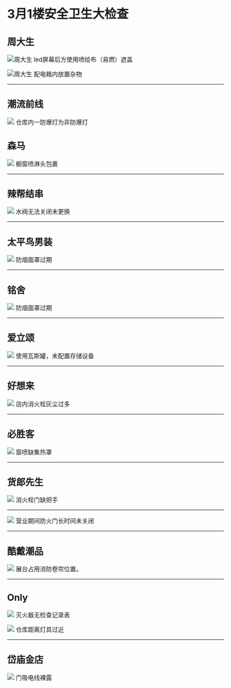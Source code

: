 # 3月1楼安全卫生大检查
## 周大生
![周大生](/inspection-img/2m-1f-1.jpg)
led屏幕后方使用喷绘布（易燃）遮盖

![周大生](/inspection-img/2m-1f-2.jpg)
配电箱内放置杂物

---

## 潮流前线
![](/inspection-img/2m-1f-3.jpg)
仓库内一防爆灯为非防爆灯

## 森马
![](/inspection-img/2m-1f-4.jpg)
橱窗喷淋头包裹

---

## 辣帮结串
![](/inspection-img/2m-1f-5.jpg)
水阀无法关闭未更换

---

## 太平鸟男装
![](/inspection-img/2m-1f-6.jpg)
防烟面罩过期

---

## 铭舍
![](/inspection-img/2m-1f-8.jpg)
防烟面罩过期

---

## 爱立颂
![](/inspection-img/2m-1f-9.jpg)
使用瓦斯罐，未配置存储设备

---

## 好想来
![](/inspection-img/2m-1f-10.jpg)
店内消火栓灰尘过多

---

## 必胜客
![](/inspection-img/2m-1f-11.jpg)
窗喷缺集热罩

---

## 货郎先生
![](/inspection-img/2m-1f-12.jpg)
消火栓门缺把手

---

![](/inspection-img/2m-1f-13.jpg)
营业期间防火门长时间未关闭

---

## 酷戴潮品
![](/inspection-img/2m-1f-14.jpg)
展台占用消防卷帘位置。

---

## Only
![](/inspection-img/2m-1f-15.jpg)
灭火器无检查记录表

![](/inspection-img/2m-1f-16.jpg)
仓库距离灯具过近

---

## 岱庙金店
![](/inspection-img/2m-1f-17.jpg)
门吸电线裸露





